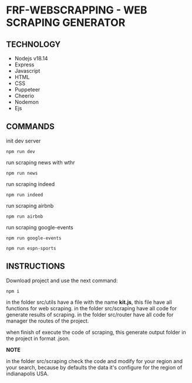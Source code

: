 # FRF-WEBSCRAPPING - WEB SCRAPING GENERATOR

## TECHNOLOGY

- Nodejs v18.14
- Express
- Javascript
- HTML
- CSS
- Puppeteer
- Cheerio
- Nodemon
- Ejs

## COMMANDS

init dev server

```
npm run dev
```

run scraping news with wthr

```
npm run news
```

run scraping indeed

```
npm run indeed
```

run scraping airbnb

```
npm run airbnb
```

run scraping google-events

```
npm run google-events
```

```
npm run espn-sports
```

## INSTRUCTIONS

Download project and use the next command:

<!-- prettier-ignore -->
``` 
npm i 
```

in the folder src/utils have a file with the name **kit.js**, this file have all functions for web scraping.
in the folder src/scraping have all code for generate results of scraping.
in the folder src/router have all code for manager the routes of the project.

when finish of execute the code of scraping, this generate output folder in the project in format .json.

**NOTE**

in the folder src/scraping check the code and modify for your region and your search, because by defaults the data it's configure for the region of indianapolis USA.
